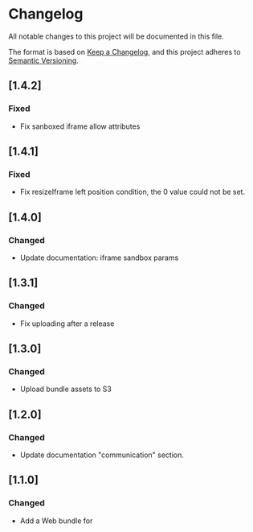 # Changelog

All notable changes to this project will be documented in this file.

The format is based on [Keep a Changelog](https://keepachangelog.com/en/1.0.0/),
and this project adheres to [Semantic Versioning](https://semver.org/spec/v2.0.0.html).

## [1.4.2]

### Fixed

-   Fix sanboxed iframe allow attributes

## [1.4.1]

### Fixed

-   Fix resizeIframe left position condition, the 0 value could not be set.

## [1.4.0]

### Changed

-   Update documentation: iframe sandbox params

## [1.3.1]

### Changed

-   Fix uploading after a release

## [1.3.0]

### Changed

-   Upload bundle assets to S3 

## [1.2.0]

### Changed

-   Update documentation "communication" section. 

## [1.1.0]

### Changed

-   Add a Web bundle for <script> consumers 

## [1.0.1]

### Fixed

-   Fix CI

## [1.0.0]

### Changed

-   Published v1.0.0

## [0.4.2]

### Fixed

-   Fix ci readme
-   Fix ci changelog

## [0.4.1]

### Fixed

-   Fix ci changelog

## [0.4.0]

### Changed

-   Rename project and variables from "Sandboxed" to "Boxed"

## [0.3.0]

### Changed

-   Add activate token refresh

## [0.2.3]

### Fixed

-   Refact iAdvizeInternals function name

## [0.2.2]

### Fixed

-   Fix web sdk get return

## [0.2.1]

### Fixed

-   Fix web sdk implementation

## [0.2.0]

### Changed

-   Update documentation

## [0.1.1]

### Fixed

-   Fix ci

## [0.1.0]

### Changed

-   Update documentation, add example
